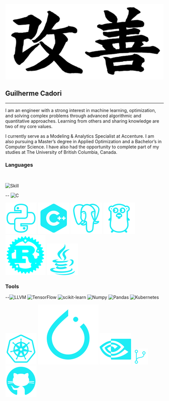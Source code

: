 ![Kaizen](https://raw.githubusercontent.com/guilhermecadori/imagesRepo/refs/heads/main/Kaizen-3.svg) 

## Guilherme Cadori
***
I am an engineer with a strong interest in machine learning, optimization, and solving complex problems through advanced algorithmic and quantitative approaches. Learning from others and sharing knowledge are two of my core values.

I currently serve as a Modeling & Analytics Specialist at Accenture. I am also pursuing a Master’s degree in Applied Optimization and a Bachelor’s in Computer Science. I have also had the opportunity to complete part of my studies at The University of British Columbia, Canada. 


### Languages

![]()

![Skill](https://www.codewars.com/users/guilhermecadori/badges/small)

-- ![C]()

![Python](https://raw.githubusercontent.com/guilhermecadori/imagesRepo/refs/heads/main/icons8-python.svg)
![Cpp](https://github.com/guilhermecadori/imagesRepo/blob/main/icons8-c%2B%2B-50.svg)
![PostgreSQL](https://github.com/guilhermecadori/imagesRepo/blob/main/icons8-postgresql-50.svg)
![Go](https://raw.githubusercontent.com/guilhermecadori/imagesRepo/refs/heads/main/icons8-golang-50.svg)
![Rust](https://raw.githubusercontent.com/guilhermecadori/imagesRepo/refs/heads/main/rust-svgrepo-com.svg)
![JavaScript](https://raw.githubusercontent.com/guilhermecadori/imagesRepo/refs/heads/main/icons8-logo-java-coffee-cup-50.svg)




### Tools
--![LLVM]()
![TensorFlow]()
![scikit-learn]()
![Numpy]()
![Pandas]()
![Kubernetes]()

![Docker](https://raw.githubusercontent.com/guilhermecadori/imagesRepo/refs/heads/main/icons8-kubernetes-50.svg)
![Pytorch](https://raw.githubusercontent.com/guilhermecadori/imagesRepo/refs/heads/main/icons8-lanterna-96.svg)
![Cuda](https://raw.githubusercontent.com/guilhermecadori/imagesRepo/refs/heads/main/icons8-nvidia-50.svg)
![Git](https://github.com/guilhermecadori/imagesRepo/blob/main/icons8-divis%C3%A3o-de-c%C3%B3digo-50.png)
![Github](https://github.com/guilhermecadori/imagesRepo/blob/main/icons8-github-50.svg)


